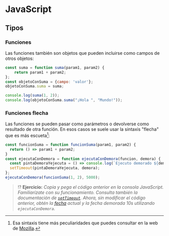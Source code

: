 # JavaScript
## Tipos

### Funciones

Las funciones también son objetos que pueden incluirse como campos de otros objetos:

```js
const suma = function suma(param1, param2) {
    return param1 + param2;
};
const objetoConSuma = {campo: 'valor'};
objetoConSuma.suma = suma;

console.log(suma(1, 2));
console.log(objetoConSuma.suma("¡Hola ", "Mundo!"));
```

### Funciones flecha

Las funciones se pueden pasar como parámetros o devolverse como resultado de otra función. En esos casos se suele usar la sintaxis "flecha" que es más escueta[^1]:

```js
const funcionSuma = function funcionSuma(param1, param2) {
  return () => param1 + param2;
}
const ejecutaConDemora = function ejecutaConDemora(funcion, demora) {
  const pintaDemoraYejecuta = () => console.log(`Ejecuto demorado ${demora / 1000}s:`, funcion());
  setTimeout(pintaDemoraYejecuta, demora);
};
ejecutaConDemora(funcionSuma(1, 2), 5000);
```

> ⁉️ **Ejercicio:** _Copia y pega el código anterior en la consola JavaScript. Familiarízate con su funcionamiento. Consulta también la documentación de [`setTimeout`](https://developer.mozilla.org/en-US/docs/Web/API/setTimeout). Ahora, sin modificar el código anterior, obtén la [fecha](https://developer.mozilla.org/en-US/docs/Web/JavaScript/Reference/Global_Objects/Date) actual y la fecha demorada 10s utilizando `ejecutaConDemora`._

[^1]: Esa sintaxis tiene más peculiaridades que puedes consultar en la web de [Mozilla](https://developer.mozilla.org/en-US/docs/Web/JavaScript/Reference/Functions/Arrow_functions).




